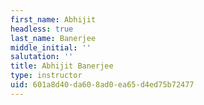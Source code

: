 ```yaml
---
first_name: Abhijit
headless: true
last_name: Banerjee
middle_initial: ''
salutation: ''
title: Abhijit Banerjee
type: instructor
uid: 601a8d40-da60-8ad0-ea65-d4ed75b72477
---
```

